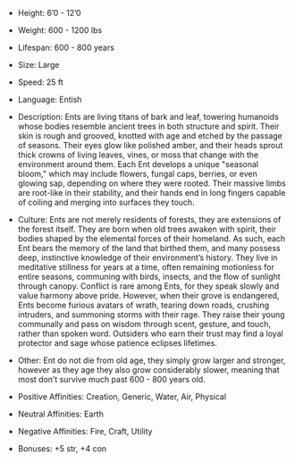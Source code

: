 - Height: 6’0 - 12’0
    
- Weight: 600 - 1200 lbs 
    
- Lifespan: 600 - 800 years
    
- Size: Large
    
- Speed: 25 ft
    
- Language: Entish
    
- Description: Ents are living titans of bark and leaf, towering humanoids whose bodies resemble ancient trees in both structure and spirit. Their skin is rough and grooved, knotted with age and etched by the passage of seasons. Their eyes glow like polished amber, and their heads sprout thick crowns of living leaves, vines, or moss that change with the environment around them. Each Ent develops a unique "seasonal bloom," which may include flowers, fungal caps, berries, or even glowing sap, depending on where they were rooted. Their massive limbs are root-like in their stability, and their hands end in long fingers capable of coiling and merging into surfaces they touch.
    
- Culture: Ents are not merely residents of forests, they are extensions of the forest itself. They are born when old trees awaken with spirit, their bodies shaped by the elemental forces of their homeland. As such, each Ent bears the memory of the land that birthed them, and many possess deep, instinctive knowledge of their environment’s history. They live in meditative stillness for years at a time, often remaining motionless for entire seasons, communing with birds, insects, and the flow of sunlight through canopy. Conflict is rare among Ents, for they speak slowly and value harmony above pride. However, when their grove is endangered, Ents become furious avatars of wrath, tearing down roads, crushing intruders, and summoning storms with their rage. They raise their young communally and pass on wisdom through scent, gesture, and touch, rather than spoken word. Outsiders who earn their trust may find a loyal protector and sage whose patience eclipses lifetimes.
    
- Other: Ent do not die from old age, they simply grow larger and stronger, however as they age they also grow considerably slower, meaning that most don’t survive much past 600 - 800 years old. 
    
- Positive Affinities: Creation, Generic, Water, Air, Physical
    
- Neutral Affinities: Earth
    
- Negative Affinities: Fire, Craft, Utility 
    
- Bonuses: +5 str, +4 con